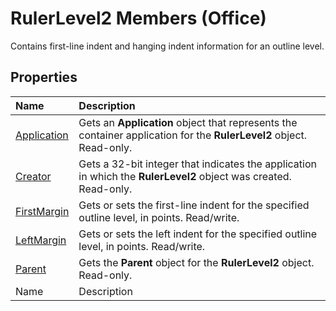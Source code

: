 
# RulerLevel2 Members (Office)
Contains first-line indent and hanging indent information for an outline level.

## Properties



|**Name**|**Description**|
|:-----|:-----|
| [Application](f03c2e77-5255-1099-872a-1b24912c5cf4.md)|Gets an  **Application** object that represents the container application for the **RulerLevel2** object. Read-only.|
| [Creator](8c0c980f-9386-2049-d808-0dc52f627308.md)|Gets a 32-bit integer that indicates the application in which the  **RulerLevel2** object was created. Read-only.|
| [FirstMargin](25af3a48-d2fd-9240-6cf9-e44850d96f50.md)|Gets or sets the first-line indent for the specified outline level, in points. Read/write.|
| [LeftMargin](61de525b-7127-7408-13e8-09d0df0c33c0.md)|Gets or sets the left indent for the specified outline level, in points. Read/write.|
| [Parent](6331e73e-63b2-d702-6a43-552f856db9a5.md)|Gets the  **Parent** object for the **RulerLevel2** object. Read-only.|
|Name|Description|
